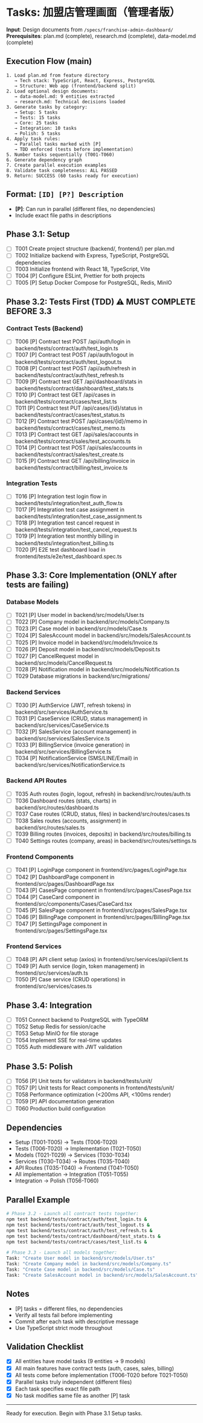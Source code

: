 # Tasks: 加盟店管理画面（管理者版）

**Input**: Design documents from `/specs/franchise-admin-dashboard/`
**Prerequisites**: plan.md (complete), research.md (complete), data-model.md (complete)

## Execution Flow (main)
```
1. Load plan.md from feature directory
   → Tech stack: TypeScript, React, Express, PostgreSQL
   → Structure: Web app (frontend/backend split)
2. Load optional design documents:
   → data-model.md: 9 entities extracted
   → research.md: Technical decisions loaded
3. Generate tasks by category:
   → Setup: 5 tasks
   → Tests: 15 tasks
   → Core: 25 tasks
   → Integration: 10 tasks
   → Polish: 5 tasks
4. Apply task rules:
   → Parallel tasks marked with [P]
   → TDD enforced (tests before implementation)
5. Number tasks sequentially (T001-T060)
6. Generate dependency graph
7. Create parallel execution examples
8. Validate task completeness: ALL PASSED
9. Return: SUCCESS (60 tasks ready for execution)
```

## Format: `[ID] [P?] Description`
- **[P]**: Can run in parallel (different files, no dependencies)
- Include exact file paths in descriptions

## Phase 3.1: Setup
- [ ] T001 Create project structure (backend/, frontend/) per plan.md
- [ ] T002 Initialize backend with Express, TypeScript, PostgreSQL dependencies
- [ ] T003 Initialize frontend with React 18, TypeScript, Vite
- [ ] T004 [P] Configure ESLint, Prettier for both projects
- [ ] T005 [P] Setup Docker Compose for PostgreSQL, Redis, MinIO

## Phase 3.2: Tests First (TDD) ⚠️ MUST COMPLETE BEFORE 3.3

### Contract Tests (Backend)
- [ ] T006 [P] Contract test POST /api/auth/login in backend/tests/contract/auth/test_login.ts
- [ ] T007 [P] Contract test POST /api/auth/logout in backend/tests/contract/auth/test_logout.ts
- [ ] T008 [P] Contract test POST /api/auth/refresh in backend/tests/contract/auth/test_refresh.ts
- [ ] T009 [P] Contract test GET /api/dashboard/stats in backend/tests/contract/dashboard/test_stats.ts
- [ ] T010 [P] Contract test GET /api/cases in backend/tests/contract/cases/test_list.ts
- [ ] T011 [P] Contract test PUT /api/cases/{id}/status in backend/tests/contract/cases/test_status.ts
- [ ] T012 [P] Contract test POST /api/cases/{id}/memo in backend/tests/contract/cases/test_memo.ts
- [ ] T013 [P] Contract test GET /api/sales/accounts in backend/tests/contract/sales/test_accounts.ts
- [ ] T014 [P] Contract test POST /api/sales/accounts in backend/tests/contract/sales/test_create.ts
- [ ] T015 [P] Contract test GET /api/billing/invoice in backend/tests/contract/billing/test_invoice.ts

### Integration Tests  
- [ ] T016 [P] Integration test login flow in backend/tests/integration/test_auth_flow.ts
- [ ] T017 [P] Integration test case assignment in backend/tests/integration/test_case_assignment.ts
- [ ] T018 [P] Integration test cancel request in backend/tests/integration/test_cancel_request.ts
- [ ] T019 [P] Integration test monthly billing in backend/tests/integration/test_billing.ts
- [ ] T020 [P] E2E test dashboard load in frontend/tests/e2e/test_dashboard.spec.ts

## Phase 3.3: Core Implementation (ONLY after tests are failing)

### Database Models
- [ ] T021 [P] User model in backend/src/models/User.ts
- [ ] T022 [P] Company model in backend/src/models/Company.ts
- [ ] T023 [P] Case model in backend/src/models/Case.ts
- [ ] T024 [P] SalesAccount model in backend/src/models/SalesAccount.ts
- [ ] T025 [P] Invoice model in backend/src/models/Invoice.ts
- [ ] T026 [P] Deposit model in backend/src/models/Deposit.ts
- [ ] T027 [P] CancelRequest model in backend/src/models/CancelRequest.ts
- [ ] T028 [P] Notification model in backend/src/models/Notification.ts
- [ ] T029 Database migrations in backend/src/migrations/

### Backend Services
- [ ] T030 [P] AuthService (JWT, refresh tokens) in backend/src/services/AuthService.ts
- [ ] T031 [P] CaseService (CRUD, status management) in backend/src/services/CaseService.ts
- [ ] T032 [P] SalesService (account management) in backend/src/services/SalesService.ts
- [ ] T033 [P] BillingService (invoice generation) in backend/src/services/BillingService.ts
- [ ] T034 [P] NotificationService (SMS/LINE/Email) in backend/src/services/NotificationService.ts

### Backend API Routes
- [ ] T035 Auth routes (login, logout, refresh) in backend/src/routes/auth.ts
- [ ] T036 Dashboard routes (stats, charts) in backend/src/routes/dashboard.ts
- [ ] T037 Case routes (CRUD, status, files) in backend/src/routes/cases.ts
- [ ] T038 Sales routes (accounts, assignment) in backend/src/routes/sales.ts
- [ ] T039 Billing routes (invoices, deposits) in backend/src/routes/billing.ts
- [ ] T040 Settings routes (company, areas) in backend/src/routes/settings.ts

### Frontend Components
- [ ] T041 [P] LoginPage component in frontend/src/pages/LoginPage.tsx
- [ ] T042 [P] DashboardPage component in frontend/src/pages/DashboardPage.tsx
- [ ] T043 [P] CasesPage component in frontend/src/pages/CasesPage.tsx
- [ ] T044 [P] CaseCard component in frontend/src/components/Cases/CaseCard.tsx
- [ ] T045 [P] SalesPage component in frontend/src/pages/SalesPage.tsx
- [ ] T046 [P] BillingPage component in frontend/src/pages/BillingPage.tsx
- [ ] T047 [P] SettingsPage component in frontend/src/pages/SettingsPage.tsx

### Frontend Services
- [ ] T048 [P] API client setup (axios) in frontend/src/services/api/client.ts
- [ ] T049 [P] Auth service (login, token management) in frontend/src/services/auth.ts
- [ ] T050 [P] Case service (CRUD operations) in frontend/src/services/cases.ts

## Phase 3.4: Integration
- [ ] T051 Connect backend to PostgreSQL with TypeORM
- [ ] T052 Setup Redis for session/cache
- [ ] T053 Setup MinIO for file storage
- [ ] T054 Implement SSE for real-time updates
- [ ] T055 Auth middleware with JWT validation

## Phase 3.5: Polish
- [ ] T056 [P] Unit tests for validators in backend/tests/unit/
- [ ] T057 [P] Unit tests for React components in frontend/tests/unit/
- [ ] T058 Performance optimization (<200ms API, <100ms render)
- [ ] T059 [P] API documentation generation
- [ ] T060 Production build configuration

## Dependencies
- Setup (T001-T005) → Tests (T006-T020)
- Tests (T006-T020) → Implementation (T021-T050)
- Models (T021-T029) → Services (T030-T034)
- Services (T030-T034) → Routes (T035-T040)
- API Routes (T035-T040) → Frontend (T041-T050)
- All implementation → Integration (T051-T055)
- Integration → Polish (T056-T060)

## Parallel Example
```bash
# Phase 3.2 - Launch all contract tests together:
npm test backend/tests/contract/auth/test_login.ts &
npm test backend/tests/contract/auth/test_logout.ts &
npm test backend/tests/contract/auth/test_refresh.ts &
npm test backend/tests/contract/dashboard/test_stats.ts &
npm test backend/tests/contract/cases/test_list.ts &

# Phase 3.3 - Launch all models together:
Task: "Create User model in backend/src/models/User.ts"
Task: "Create Company model in backend/src/models/Company.ts"
Task: "Create Case model in backend/src/models/Case.ts"
Task: "Create SalesAccount model in backend/src/models/SalesAccount.ts"
```

## Notes
- [P] tasks = different files, no dependencies
- Verify all tests fail before implementing
- Commit after each task with descriptive message
- Use TypeScript strict mode throughout

## Validation Checklist
- [x] All entities have model tasks (9 entities → 9 models)
- [x] All main features have contract tests (auth, cases, sales, billing)
- [x] All tests come before implementation (T006-T020 before T021-T050)
- [x] Parallel tasks truly independent (different files)
- [x] Each task specifies exact file path
- [x] No task modifies same file as another [P] task

---
Ready for execution. Begin with Phase 3.1 Setup tasks.